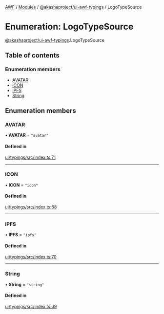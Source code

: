 [AWF](../README.md) / [Modules](../modules.md) / [@akashaproject/ui-awf-typings](../modules/akashaproject_ui_awf_typings.md) / LogoTypeSource

# Enumeration: LogoTypeSource

[@akashaproject/ui-awf-typings](../modules/akashaproject_ui_awf_typings.md).LogoTypeSource

## Table of contents

### Enumeration members

- [AVATAR](akashaproject_ui_awf_typings.LogoTypeSource.md#avatar)
- [ICON](akashaproject_ui_awf_typings.LogoTypeSource.md#icon)
- [IPFS](akashaproject_ui_awf_typings.LogoTypeSource.md#ipfs)
- [String](akashaproject_ui_awf_typings.LogoTypeSource.md#string)

## Enumeration members

### AVATAR

• **AVATAR** = `"avatar"`

#### Defined in

[ui/typings/src/index.ts:71](https://github.com/AKASHAorg/akasha-world-framework/blob/d81a7246/ui/typings/src/index.ts#L71)

___

### ICON

• **ICON** = `"icon"`

#### Defined in

[ui/typings/src/index.ts:68](https://github.com/AKASHAorg/akasha-world-framework/blob/d81a7246/ui/typings/src/index.ts#L68)

___

### IPFS

• **IPFS** = `"ipfs"`

#### Defined in

[ui/typings/src/index.ts:70](https://github.com/AKASHAorg/akasha-world-framework/blob/d81a7246/ui/typings/src/index.ts#L70)

___

### String

• **String** = `"string"`

#### Defined in

[ui/typings/src/index.ts:69](https://github.com/AKASHAorg/akasha-world-framework/blob/d81a7246/ui/typings/src/index.ts#L69)
